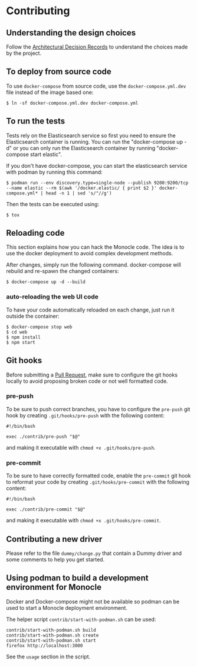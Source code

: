 # Contributing

## Understanding the design choices

Follow the [Architectural Decision Records](doc/adr/index.md) to
understand the choices made by the project.

## To deploy from source code

To use `docker-compose` from source code, use the
`docker-compose.yml.dev` file instead of the image based one:

```ShellSession
$ ln -sf docker-compose.yml.dev docker-compose.yml
```

## To run the tests

Tests rely on the Elasticsearch service so first you need to ensure the Elasticsearch container is running.
You can run the "docker-compose up -d" or you can only run the Elasticsearch container by running "docker-compose start elastic".

If you don't have docker-compose, you can start the elasticsearch service with podman by running this command:

```ShellSession
$ podman run --env discovery.type=single-node --publish 9200:9200/tcp --name elastic --rm $(awk '/docker.elastic/ { print $2 }' docker-compose.yml* | head -n 1 | sed 's/"//g')
```

Then the tests can be executed using:

```ShellSession
$ tox
```

## Reloading code

This section explains how you can hack the Monocle code. The idea is to use
the docker deployment to avoid complex development methods.

After changes, simply run the following command. docker-compose will
rebuild and re-spawn the changed containers:

```ShellSession
$ docker-compose up -d --build
```

### auto-reloading the web UI code

To have your code automatically reloaded on each change, just run it
outside the container:

```ShellSession
$ docker-compose stop web
$ cd web
$ npm install
$ npm start
```

## Git hooks

Before submitting a [Pull Request](https://help.github.com/en/github/collaborating-with-issues-and-pull-requests/creating-a-pull-request-from-a-fork),
make sure to configure the git hooks locally to avoid proposing broken code
or not well formatted code.

### pre-push

To be sure to push correct branches, you have to configure the
`pre-push` git hook by creating `.git/hooks/pre-push` with the
following content:

```Shell
#!/bin/bash

exec ./contrib/pre-push "$@"
```

and making it executable with `chmod +x .git/hooks/pre-push`.

### pre-commit

To be sure to have correctly formatted code, enable the `pre-commit`
git hook to reformat your code by creating `.git/hooks/pre-commit`
with the following content:

```Shell
#!/bin/bash

exec ./contrib/pre-commit "$@"
```

and making it executable with `chmod +x .git/hooks/pre-commit`.

## Contributing a new driver

Please refer to the file `dummy/change.py` that contain a Dummy driver and
some comments to help you get started.

## Using podman to build a development environment for Monocle

Docker and Docker-compose might not be available so podman can
be used to start a Monocle deployment environment.

The helper script `contrib/start-with-podman.sh` can be used:

```Shell
contrib/start-with-podman.sh build
contrib/start-with-podman.sh create
contrib/start-with-podman.sh start
firefox http://localhost:3000
```

See the `usage` section in the script.